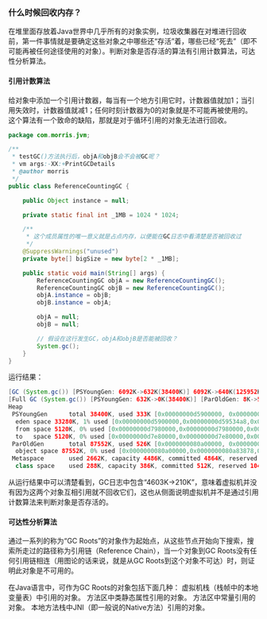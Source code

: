 ### 什么时候回收内存？
在堆里面存放着Java世界中几乎所有的对象实例，垃圾收集器在对堆进行回收前，第一件事情就是要确定这些对象之中哪些还“存活”着，哪些已经“死去”（即不可能再被任何途径使用的对象）。判断对象是否存活的算法有引用计数算法，可达性分析算法。

#### 引用计数算法
给对象中添加一个引用计数器，每当有一个地方引用它时，计数器值就加1；当引用失效时，计数器值就减1；任何时刻计数器为0的对象就是不可能再被使用的。
这个算法有一个致命的缺陷，那就是对于循环引用的对象无法进行回收。
```java
package com.morris.jvm;

/**
 * testGC()方法执行后，objA和objB会不会被GC呢？
 * vm args:-XX:+PrintGCDetails
 * @author morris
 */
public class ReferenceCountingGC {

	public Object instance = null;

	private static final int _1MB = 1024 * 1024;

	/**
	 * 这个成员属性的唯一意义就是占点内存，以便能在GC日志中看清楚是否被回收过
	 */
	@SuppressWarnings("unused")
	private byte[] bigSize = new byte[2 * _1MB];

	public static void main(String[] args) {
		ReferenceCountingGC objA = new ReferenceCountingGC();
		ReferenceCountingGC objB = new ReferenceCountingGC();
		objA.instance = objB;
		objB.instance = objA;

		objA = null;
		objB = null;

		// 假设在这行发生GC，objA和objB是否能被回收？
		System.gc();
	}
}

```
运行结果：
```java
[GC (System.gc()) [PSYoungGen: 6092K->632K(38400K)] 6092K->640K(125952K), 0.0006584 secs] [Times: user=0.00 sys=0.00, real=0.00 secs] 
[Full GC (System.gc()) [PSYoungGen: 632K->0K(38400K)] [ParOldGen: 8K->526K(87552K)] 640K->526K(125952K), [Metaspace: 2655K->2655K(1056768K)], 0.0156118 secs] [Times: user=0.00 sys=0.00, real=0.02 secs] 
Heap
 PSYoungGen      total 38400K, used 333K [0x00000000d5900000, 0x00000000d8380000, 0x0000000100000000)
  eden space 33280K, 1% used [0x00000000d5900000,0x00000000d59534a8,0x00000000d7980000)
  from space 5120K, 0% used [0x00000000d7980000,0x00000000d7980000,0x00000000d7e80000)
  to   space 5120K, 0% used [0x00000000d7e80000,0x00000000d7e80000,0x00000000d8380000)
 ParOldGen       total 87552K, used 526K [0x0000000080a00000, 0x0000000085f80000, 0x00000000d5900000)
  object space 87552K, 0% used [0x0000000080a00000,0x0000000080a83878,0x0000000085f80000)
 Metaspace       used 2662K, capacity 4486K, committed 4864K, reserved 1056768K
  class space    used 288K, capacity 386K, committed 512K, reserved 1048576K
```
从运行结果中可以清楚看到，GC日志中包含“4603K->210K”，意味着虚拟机并没有因为这两个对象互相引用就不回收它们，这也从侧面说明虚拟机并不是通过引用计数算法来判断对象是否存活的。

#### 可达性分析算法
通过一系列的称为“GC Roots”的对象作为起始点，从这些节点开始向下搜索，搜索所走过的路径称为引用链（Reference Chain），当一个对象到GC Roots没有任何引用链相连（用图论的话来说，就是从GC Roots到这个对象不可达）时，则证明此对象是不可用的。

在Java语言中，可作为GC Roots的对象包括下面几种：
虚拟机栈（栈帧中的本地变量表）中引用的对象。
方法区中类静态属性引用的对象。
方法区中常量引用的对象。
本地方法栈中JNI（即一般说的Native方法）引用的对象。

